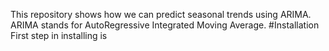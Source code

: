 This repository shows how we can predict seasonal trends using ARIMA. ARIMA stands for AutoRegressive Integrated Moving Average.
#Installation
First step in installing is
```pip install -r requirements.txt
```
